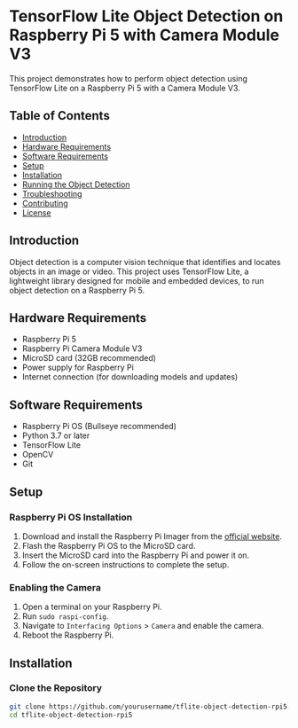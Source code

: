 # TensorFlow Lite Object Detection on Raspberry Pi 5 with Camera Module V3

This project demonstrates how to perform object detection using TensorFlow Lite on a Raspberry Pi 5 with a Camera Module V3.

## Table of Contents

- [Introduction](#introduction)
- [Hardware Requirements](#hardware-requirements)
- [Software Requirements](#software-requirements)
- [Setup](#setup)
- [Installation](#installation)
- [Running the Object Detection](#running-the-object-detection)
- [Troubleshooting](#troubleshooting)
- [Contributing](#contributing)
- [License](#license)

## Introduction

Object detection is a computer vision technique that identifies and locates objects in an image or video. This project uses TensorFlow Lite, a lightweight library designed for mobile and embedded devices, to run object detection on a Raspberry Pi 5.

## Hardware Requirements

- Raspberry Pi 5
- Raspberry Pi Camera Module V3
- MicroSD card (32GB recommended)
- Power supply for Raspberry Pi
- Internet connection (for downloading models and updates)

## Software Requirements

- Raspberry Pi OS (Bullseye recommended)
- Python 3.7 or later
- TensorFlow Lite
- OpenCV
- Git

## Setup

### Raspberry Pi OS Installation

1. Download and install the Raspberry Pi Imager from the [official website](https://www.raspberrypi.org/software/).
2. Flash the Raspberry Pi OS to the MicroSD card.
3. Insert the MicroSD card into the Raspberry Pi and power it on.
4. Follow the on-screen instructions to complete the setup.

### Enabling the Camera

1. Open a terminal on your Raspberry Pi.
2. Run `sudo raspi-config`.
3. Navigate to `Interfacing Options` > `Camera` and enable the camera.
4. Reboot the Raspberry Pi.

## Installation

### Clone the Repository

```bash
git clone https://github.com/yourusername/tflite-object-detection-rpi5.git
cd tflite-object-detection-rpi5

